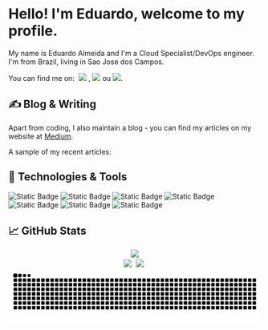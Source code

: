 # Hello! I'm Eduardo, welcome to my profile.
My name is Eduardo Almeida and I'm a Cloud Specialist/DevOps engineer. I'm from Brazil, living in Sao Jose dos Campos.

You can find me on: &nbsp;<a href = "mailto:eduardoalmeida15499@gmail.com" target="_blank"><img src="https://img.shields.io/badge/Gmail-D14836?style=flat&logo=gmail&logoColor=white" target="_blank"></a>
  ,&nbsp;<a href="https://www.linkedin.com/in/eduardo-almeidafilho" target="_blank"><img src="https://img.shields.io/badge/LinkedIn-0077B5?style=flat&logo=linkedin&logoColor=white" target="_blank"></a>
  ou <a href="https://medium.com/@eduardoalmeida15499" target="_blank"><img src="https://img.shields.io/badge/Medium-12100E?style=flat&logo=medium&logoColor=white" target="_blank"></a>.


## &#x270d; Blog & Writing
Apart from coding, I also maintain a blog - you can find my articles on my website at [Medium](https://medium.com/@eduardoalmeida15499).

A sample of my recent articles:

<!-- BLOG-POST-LIST:START
- [Recent Docker BuildKit Features You&#39;re Missing Out On](https://martinheinz.dev/blog/111)
 BLOG-POST-LIST:END -->

 
## 🔧 Technologies & Tools
![Static Badge](https://img.shields.io/badge/Cloud-Azure-blue?style=flat&logo=microsoftazure&logoColor=white)
![Static Badge](https://img.shields.io/badge/Cloud-Google-blue?style=flat&logo=googlecloud&logoColor=white)
![Static Badge](https://img.shields.io/badge/Cloud-Oracle-blue?style=flat&logo=oracle&logoColor=white)
![Static Badge](https://img.shields.io/badge/Code-Terraform-blue?style=flat&logo=terraform&logoColor=white)
![Static Badge](https://img.shields.io/badge/Code-Ansible-blue?style=flat&logo=ansible&logoColor=white)
![Static Badge](https://img.shields.io/badge/Shell-Bash-blue?style=flat&logo=bash&logoColor=white)
![Static Badge](https://img.shields.io/badge/Shell-Powershell-blue?style=flat&logo=powershell&logoColor=white)
<!-- ![Static Badge](https://img.shields.io/badge/Tools-Kubernetes-blue?style=flat&logo=kubernetes&logoColor=white) -->




## &#x1f4c8; GitHub Stats
<div align="center">
  <img height="170em" src="http://github-profile-summary-cards.vercel.app/api/cards/profile-details?username=eduardoalmeidaf&theme=transparent">
</div>
<div align="center" style="display: inline_block">
  <a href="https://github.com/eduardoalmeidaf"><img height="145em" src="https://github-readme-stats.vercel.app/api?username=eduardoalmeidaf&show_icons=true&theme=transparent&include_all_commits=true&count_private=true&hide_border=true"></a>&nbsp;
  <a href="https://github.com/eduardoalmeidaf"><img height="145em" src="https://github-readme-stats.vercel.app/api/top-langs/?username=eduardoalmeidaf&layout=compact&langs_count=7&theme=transparent&hide_border=true"></a>&nbsp;


<picture>
  <source media="(prefers-color-scheme: dark)" srcset="https://raw.githubusercontent.com/eduardoalmeidaf/eduardoalmeidaf/output/github-contribution-grid-snake-dark.svg">
  <source media="(prefers-color-scheme: light)" srcset="https://raw.githubusercontent.com/eduardoalmeidaf/eduardoalmeidaf/output/github-contribution-grid-snake.svg">
  <img alt="github contribution grid snake animation" src="https://raw.githubusercontent.com/eduardoalmeidaf/eduardoalmeidaf/output/github-contribution-grid-snake.svg">
</picture>
      </div>


 
<!-- links to social media icons -->

<!-- icons without padding -->
[1.1]: https://raw.githubusercontent.com/eduardoalmeidaf/eduardoalmeidaf/main/linkedin-3-16.png
[1.2]: https://raw.githubusercontent.com/eduardoalmeidaf/eduardoalmeidaf/main/medium.png
[1.3]: https://raw.githubusercontent.com/eduardoalmeidaf/eduardoalmeidaf/main/gmail.png

<!-- links to your social media accounts -->

[1]: mailto:eduardoalmeida15499@gmail.com
[2]: https://www.linkedin.com/in/eduardo-almeidafilho
[3]: https://medium.com/@eduardoalmeida15499

<!-- Resources -->
<!-- Icons: https://simpleicons.org/ -->
<!-- GitHub Stats: https://github.com/anuraghazra/github-readme-stats -->
<!-- Emojis: https://emojipedia.org/emoji/ -->
<!-- HTML Emojis: https://www.fileformat.info/index.htm -->
<!-- Shields: https://shields.io/ -->
<!-- Awesome GitHub Profile README: https://github.com/abhisheknaiidu/awesome-github-profile-readme -->


